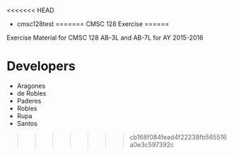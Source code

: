 <<<<<<< HEAD
* cmsc128test
=======
CMSC 128 Exercise
======

Exercise Material for CMSC 128 AB-3L and AB-7L for AY 2015-2016

Developers
======
* Aragones
* de Robles
* Paderes
* Robles
* Rupa
* Santos
>>>>>>> cb168f084fead4f22238fb565516a0e3c597392c
